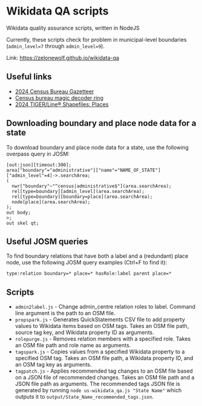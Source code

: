 # Wikidata QA scripts
Wikidata quality assurance scripts, written in NodeJS

Currently, these scripts check for problem in municipal-level boundaries (`admin_level=7` through `admin_level=9`).

Link: https://zelonewolf.github.io/wikidata-qa

## Useful links

- [2024 Census Bureau Gazetteer](https://www2.census.gov/geo/docs/maps-data/data/gazetteer/2024_Gazetteer)
- [Census bureau magic decoder ring](https://www.census.gov/library/reference/code-lists/ansi.html)
- [2024 TIGER/Line® Shapefiles: Places](https://www.census.gov/cgi-bin/geo/shapefiles/index.php?year=2024&layergroup=Places)

## Downloading boundary and place node data for a state

To download boundary and place node data for a state, use the following overpass query in JOSM:

```
[out:json][timeout:300];
area["boundary"="administrative"]["name"="NAME_OF_STATE"]["admin_level"=4]->.searchArea;
(
  nwr["boundary"~"^census|administrative$"](area.searchArea);
  rel[type=boundary][admin_level](area.searchArea);
  rel[type=boundary][boundary=place](area.searchArea);
  node[place](area.searchArea);
);
out body;
>;
out skel qt;
```

## Useful JOSM queries

To find boundary relations that have both a label and a (redundant) place node, use the following JOSM query examples (Ctrl+F to find it):

```
type:relation boundary=* place=* hasRole:label parent place=*
```

## Scripts
- `admin2label.js` - Change admin_centre relation roles to label. Command line argument is the path to an OSM file.
- `propspark.js` - Generates QuickStatements CSV file to add property values to Wikidata items based on OSM tags. Takes an OSM file path, source tag key, and Wikidata property ID as arguments.
- `rolepurge.js` - Removes relation members with a specified role. Takes an OSM file path and role name as arguments.
- `tagspark.js` - Copies values from a specified Wikidata property to a specified OSM tag. Takes an OSM file path, a Wikidata property ID, and an OSM tag key as arguments.
- `tagpatch.js` - Applies recommended tag changes to an OSM file based on a JSON file of recommended changes. Takes an OSM file path and a JSON file path as arguments. The recommended tags JSON file is generated by running `node us-wikidata_qa.js "State Name"` which outputs it to `output/State_Name_recommended_tags.json`.